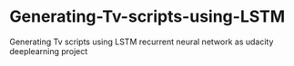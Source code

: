 # Generating-Tv-scripts-using-LSTM
Generating Tv scripts using LSTM recurrent neural network  as udacity deeplearning project
